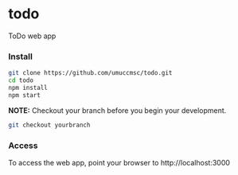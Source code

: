 # todo
ToDo web app
### Install
```bash
git clone https://github.com/umuccmsc/todo.git
cd todo
npm install
npm start
```
**NOTE:** Checkout your branch before you begin your development.
```bash
git checkout yourbranch
```
### Access
To access the web app, point your browser to http://localhost:3000
